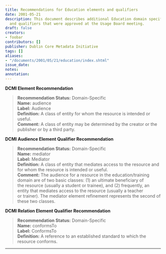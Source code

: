 ```yaml
---
title: Recommendations for Education elements and qualifiers
date: 2001-05-21
description: This document describes additional Education domain specific elements
  and qualifiers that were approved at the Usage Board meeting.
draft: false
creators:
- foobar
contributors: []
publisher: Dublin Core Metadata Initiative
tags: []
aliases:
- "/documents/2001/05/21/education/index.shtml"
issue_date: 
notes: 
annotation: 
---
```


<!--#include virtual="/ssi/header.shtml" -->

**DCMI Element Recommendation**

> **Recommendation Status:** Domain-Specific  
> **Name:** audience  
> **Label:** Audience  
> **Definition:** A class of entity for whom the resource is intended or useful.  
> **Comment:** A class of entity may be determined by the creator or the publisher or by a third party.

**DCMI Audience Element Qualifier Recommendation**

> **Recommendation Status:** Domain-Specific  
> **Name:** mediator  
> **Label:** Mediator  
> **Definition:** A class of entity that mediates access to the resource and for whom the resource is intended or useful.  
> **Comment:** The audience for a resource in the education/training domain are of two basic classes: (1) an ultimate beneficiary of  
> the resource (usually a student or trainee), and (2) frequently, an entity that mediates access to the resource (usually a teacher  
> or trainer). The mediator element refinement represents the second of these two classes.

**DCMI Relation Element Qualifier Recommendation**

> **Recommendation Status:** Domain-Specific  
> **Name:** conformsTo  
> **Label:** ConformsTo  
> **Definition:** A reference to an established standard to which the resource conforms.
* * *
<!--#include virtual="/ssi/footer.shtml" -->
